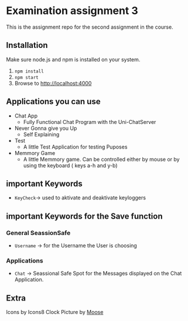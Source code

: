 # Examination assignment 3

This is the assignment repo for the second assignment in the course.

## Installation

Make sure node.js and npm is installed on your system.

1. `npm install`
2. `npm start`
3. Browse to [http://localhost:4000](http://localhost:4000)

## Applications you can use

- Chat App
  - Fully Functional Chat Program with the Uni-ChatServer
- Never Gonna give you Up
  - Self Explaining
- Test
  - A little Test Application for testing Puposes
- Memmory Game
  - A little Memmory game. Can be controlled either by mouse or by using the keyboard ( keys a-h and y-b)

## important Keywords 

- `KeyCheck`-> used to aktivate and deaktivate keyloggers

## important Keywords for the Save function

### General SeassionSafe

- `Username`
    -> for the Username the User is choosing

### Applications

- `Chat` -> Seassional Safe Spot for the Messages displayed on the Chat Application.

## Extra

Icons by Icons8
Clock Picture by [Moose]("https://photos.icons8.com/photos/lets-have-some-fresh-coffee--5b43c1548b6588000165bd30")
